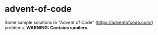 # advent-of-code

Some sample solutions to "Advent of Code" (https://adventofcode.com/) problems. **WARNING: Contains spoilers.** 


